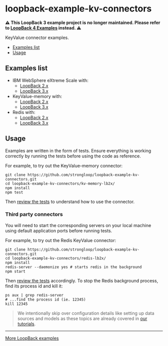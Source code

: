 # loopback-example-kv-connectors

**⚠️ This LoopBack 3 example project is no longer maintained. Please refer to [LoopBack 4 Examples](https://loopback.io/doc/en/lb4/Examples.html) instead. ⚠️**

KeyValue connector examples.

- [Examples list](https://github.com/strongloop/loopback-example-kv-connectors#examples-list)
- [Usage](https://github.com/strongloop/loopback-example-kv-connectors#usage)

## Examples list

- IBM WebSphere eXtreme Scale with:
  - [LoopBack 2.x](extreme-scale.lb2x/test)
  - [LoopBack 3.x](extreme-scale.lb3x/test)
- KeyValue-memory with:
  - [LoopBack 2.x](kv-memory.lb2x/test)
  - [LoopBack 3.x](kv-memory.lb3x/test)
- Redis with:
  - [LoopBack 2.x](redis.lb2x/test)
  - [LoopBack 3.x](redis.lb3x/test)

## Usage

Examples are written in the form of tests. Ensure everything is working
correctly by running the tests before using the code as reference.

For example, to try out the KeyValue-memory connector:

```shell
git clone https://github.com/strongloop/loopback-example-kv-connectors.git
cd loopback-example-kv-connectors/kv-memory-lb2x/
npm install
npm test
```

Then [review the tests](kv-memory-lb2x/test) to understand how to use the
connector.

### Third party connectors

You will need to start the corresponding servers on your local machine using
default application ports before running tests.

For example, to try out the Redis KeyValue connector:

```shell
git clone https://github.com/strongloop/loopback-example-kv-connectors.git
cd loopback-example-kv-connectors/redis-lb2x/
npm install
redis-server --daemonize yes # starts redis in the background
npm start
```

Then [review the tests](redis-lb2x/test) accordingly. To stop the Redis
background process, find its process id and kill it:

```shell
ps aux | grep redis-server
# ...find the process id (ie. 12345)
kill 12345
```

> We intentionally skip over configuration details like setting up data sources
> and models as these topics are already covered in [our tutorials](http://github.com/strongloop/loopback-example#tutorials).

---

[More LoopBack examples](https://github.com/strongloop/loopback-example)

